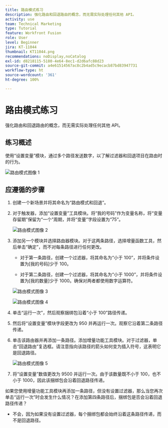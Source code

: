 ```yaml
---
title: 路由模式练习
description: 强化路由和回退路由的概念，而无需实际处理任何其他 API。
activity: use
team: Technical Marketing
type: Tutorial
feature: Workfront Fusion
role: User
level: Beginner
jira: KT-11044
thumbnail: KT11044.png
recommendations: noDisplay,noCatalog
exl-id: d8218115-5180-4e64-8ec1-d2d6afc88d23
source-git-commit: a4e61514567ac8c2b4ad5c9ecacb87bd83947731
workflow-type: ht
source-wordcount: '361'
ht-degree: 100%

---
```


# 路由模式练习

强化路由和回退路由的概念，而无需实际处理任何其他 API。

## 练习概述

使用“设置变量”模块，通过多个路径发送数字，以了解过滤器和回退项目在路由时的行为。

![路由模式图像 1](../12-exercises/assets/routing-patterns-walkthrough-1.png)

## 应遵循的步骤

1. 创建一个新场景并将其命名为“路由模式和回退”。
1. 对于触发器，添加“设置变量”工具模块。将“我的号码”作为变量名称，将“变量存留期”保留为“一个”周期，并将“变量”字段设置为“75”。

   ![路由模式图像 2](../12-exercises/assets/routing-patterns-walkthrough-2.png)

1. 添加另一个模块并选择路由器模块。对于这两条路径，选择增量函数工具，然后单击“确定”，而不对每条路径进行任何更改。

   + 对于第一条路径，创建一个过滤器，将其命名为“小于 100”，并将条件设置为[我的号码]少于 100。

   + 对于第二条路径，创建一个过滤器，将其命名为“小于 1000”，并将条件设置为[我的数量]少于 1000。确保对两者都使用数字运算符。

   ![路由模式图像 3](../12-exercises/assets/routing-patterns-walkthrough-3.png)

   ![路由模式图像 4](../12-exercises/assets/routing-patterns-walkthrough-4.png)

1. 单击“运行一次”，然后观察捆绑包沿着“小于 100”路径传递。
1. 然后将“设置变量”模块字段更改为 950 并再运行一次。观察它沿着第二条路径传递。
1. 单击该路由器并再添加一条路径。添加增量功能工具模块。对于过滤器，单击“回退路由”复选框。请注意指向该路径的箭头如何变为插入符号，这表明它是回退路径。

   ![路由模式图像 5](../12-exercises/assets/routing-patterns-walkthrough-5.png)

1. 将“设置变量”数值更改为 9500 并运行一次。由于该数量既不小于 100，也不小于 1000，因此该捆绑包会沿着回退路径传递。

如果您使用增量功能工具模块再添加一条路径，但没有设置过滤器，那么当您再次单击“运行一次”时会发生什么情况？在添加第四条路径后，捆绑包是否会沿着回退路径传递？

+ 不会，因为如果没有设置过滤器，每个捆绑包都会始终沿着这条路径传递，而不是回退路径。
